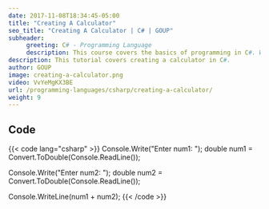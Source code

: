 ```yaml
---
date: 2017-11-08T18:34:45-05:00
title: "Creating A Calculator"
seo_title: "Creating A Calculator | C# | GOUP"
subheader:
     greeting: C# - Programming Language
     description: This course covers the basics of programming in C#. Work your way through the videos/articles and I'll teach you everything you need to know to start your programming journey!
description: This tutorial covers creating a calculator in C#.
author: GOUP
image: creating-a-calculator.png
video: VvYeMgKX3BE
url: /programming-languages/csharp/creating-a-calculator/
weight: 9
---
```

## Code

{{< code lang="csharp" >}}
Console.Write("Enter num1: ");
double num1 = Convert.ToDouble(Console.ReadLine());

Console.Write("Enter num2: ");
double num2 = Convert.ToDouble(Console.ReadLine());

Console.WriteLine(num1 + num2);
{{< /code >}}